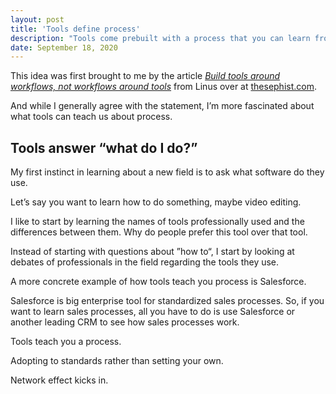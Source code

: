 ```yaml
---
layout: post
title: 'Tools define process'
description: "Tools come prebuilt with a process that you can learn from."
date: September 18, 2020
---
```


This idea was first brought to me by the article *[Build tools around workflows, not workflows around tools](https://thesephist.com/posts/tools/)* from Linus over at  [thesephist.com](https://thesephist.com/).

And while I generally agree with the statement, I’m more fascinated about what tools can teach us about process.

## Tools answer “what do I do?”
My first instinct in learning about a new field is to ask what software do they use.

Let’s say you want to learn how to do something, maybe video editing.

I like to start by learning the names of tools professionally used and the differences between them. Why do people prefer this tool over that tool.

Instead of starting with questions about ”how to“, I start by looking at debates of professionals in the field regarding the tools they use.

A more concrete example of how tools teach you process is Salesforce.

Salesforce is big enterprise tool for standardized sales processes. So, if you want to learn sales processes, all you have to do is use Salesforce or another leading CRM to see how sales processes work.

Tools teach you a process.

Adopting to standards rather than setting your own.

Network effect kicks in.